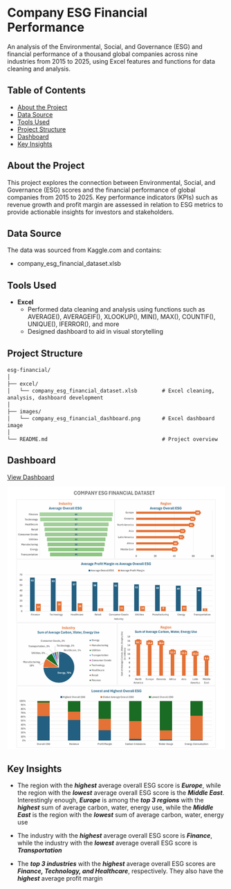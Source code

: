 # Company ESG Financial Performance
An analysis of the Environmental, Social, and Governance (ESG) and financial performance of a thousand global companies across nine industries from 2015 to 2025, using Excel features and functions for data cleaning and analysis.

## Table of Contents
* [About the Project](https://github.com/Kaileyv/esg-financial/tree/main?tab=readme-ov-file#about-the-project)
* [Data Source](https://github.com/Kaileyv/esg-financial/tree/main?tab=readme-ov-file#data-source)
* [Tools Used](https://github.com/Kaileyv/esg-financial/tree/main?tab=readme-ov-file#tools-used)
* [Project Structure](https://github.com/Kaileyv/esg-financial/tree/main?tab=readme-ov-file#project-structure)
* [Dashboard](https://github.com/Kaileyv/esg-financial/tree/main?tab=readme-ov-file#dashboard)
* [Key Insights](https://github.com/Kaileyv/esg-financial/tree/main?tab=readme-ov-file#key-insights)

## About the Project
This project explores the connection between Environmental, Social, and Governance (ESG) scores and the financial performance of global companies from 2015 to 2025. Key performance indicators (KPIs) such as revenue growth and profit margin are assessed in relation to ESG metrics to provide actionable insights for investors and stakeholders. 

## Data Source
The data was sourced from Kaggle.com and contains:
* company_esg_financial_dataset.xlsb

## Tools Used
* **Excel**
  * Performed data cleaning and analysis using functions such as AVERAGE(), AVERAGEIF(), XLOOKUP(), MIN(), MAX(), COUNTIF(), UNIQUE(), IFERROR(), and more
  * Designed dashboard to aid in visual storytelling

## Project Structure
```
esg-financial/
│
├── excel/                
│   └── company_esg_financial_dataset.xlsb        # Excel cleaning, analysis, dashboard development
│
├── images/                  
│   └── company_esg_financial_dashboard.png       # Excel dashboard image
│
└── README.md                                     # Project overview
```
## Dashboard
[View Dashboard](https://drive.google.com/file/d/1z7x09JXpUdeNYy8k8Z1ThsLgSZbnEsNL/view?usp=sharing)

![](https://github.com/Kaileyv/esg-financial/blob/main/images/company_esg_financial_dashboard.png)

## Key Insights
* The region with the _**highest**_ average overall ESG score is _**Europe**_, while the region with the _**lowest**_ average overall ESG score is the _**Middle East**_. Interestingly enough, _**Europe**_ is among the  _**top 3 regions**_ with the _**highest**_ sum of average carbon, water, energy use, while the _**Middle East**_ is the region with the _**lowest**_  sum of average carbon, water, energy use 

* The industry with the _**highest**_ average overall ESG score is _**Finance**_, while the industry with the _**lowest**_ average overall ESG score is _**Transportation**_

* The _**top 3 industries**_ with the _**highest**_ average overall ESG scores are _**Finance, Technology, and Healthcare**_, respectively. They also have the _**highest**_ average profit margin
